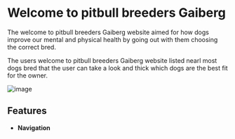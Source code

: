 # Welcome to pitbull breeders Gaiberg

The welcome to pitbull breeders Gaiberg website  aimed for  how dogs improve our mental and physical health by going out with them choosing the correct bred.

The users welcome to pitbull breeders Gaiberg website listed nearl most dogs bred that the user can take a look and thick which dogs are the best fit for the owner.

![image](https://user-images.githubusercontent.com/114075332/203140436-4257f862-65e3-4017-a4b3-b04176da4afc.png)

## Features

* **Navigation**